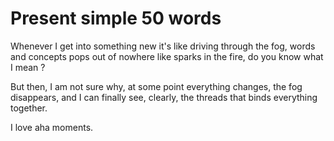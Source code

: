 # Present simple  50 words  

Whenever I get into something new it's like driving through the fog, words and concepts pops out of nowhere like sparks in the fire, do you know what I mean ?  

But then, I am not sure why, at some point everything changes, the fog disappears, and I can finally see, clearly, the threads that binds everything together.  

I love aha moments.


